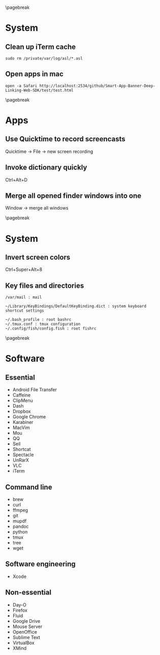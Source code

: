 <!-- mac -->

\pagebreak

System <!-- {{{1 -->
======
Clean up iTerm cache <!-- {{{2 -->
--------------------
    sudo rm /private/var/log/asl/*.asl

Open apps in mac <!-- {{{2 -->
----------------
    open -a Safari http://localhost:2534/github/Smart-App-Banner-Deep-Linking-Web-SDK/test/test.html

\pagebreak

Apps <!-- {{{1 -->
====
Use Quicktime to record screencasts <!-- {{{2 -->
-----------------------------------
Quicktime -> File -> new screen recording

Invoke dictionary quickly <!-- {{{2 -->
-------------------------
Ctrl+Alt+D

Merge all opened finder windows into one <!-- {{{2 -->
----------------------------------------
Window -> merge all windows

\pagebreak

System <!-- {{{1 -->
======
Invert screen colors <!-- {{{2 -->
--------------------
Ctrl+Super+Alt+8

Key files and directories <!-- {{{2 -->
-------------------------
    /var/mail : mail

    ~/Library/KeyBindings/DefaultKeyBinding.dict : system keyboard shortcut settings

    ~/.bash_profile : root bashrc
    ~/.tmux.conf : tmux configuration
    ~/.config/fish/config.fish : root fishrc

\pagebreak

Software <!-- {{{1 -->
========
Essential <!-- {{{2 -->
---------
- Android File Transfer
- Caffeine
- ClipMenu
- Dash
- Dropbox
- Google Chrome
- Karabiner
- MacVim
- Mou
- QQ
- Seil
- Shortcat
- Spectacle
- UnRarX
- VLC
- iTerm

Command line <!-- {{{2 -->
------------
- brew
- curl
- ffmpeg
- git
- mupdf
- pandoc
- python
- tmux
- tree
- wget

Software engineering <!-- {{{2 -->
--------------------
- Xcode

Non-essential <!-- {{{2 -->
-------------
- Day-O
- Firefox
- Fluid
- Google Drive
- Mouse Server
- OpenOffice
- Sublime Text
- VirtualBox
- XMind
